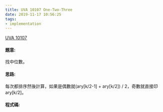 ```yaml
---
title: UVA 10107 One-Two-Three
date: 2019-11-17 10:56:25
tags:
- implementation
---
```

[UVA 10107](https://onlinejudge.org/external/101/10107.pdf)
<!-- more -->

#### 題意:
找中位數。

#### 思路:
每次都排序然後計算，如果是偶數就(ary[k/2-1] + ary[k/2]) / 2，奇數就直接印ary[k/2]。

#### 程式碼:
<script src="https://gist.github.com/Daviswww/e746a371f7628ac2bec3bda186854e9c.js"></script>
